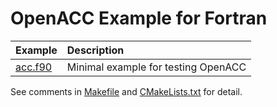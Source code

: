 # OpenACC Example for Fortran

|Example              | Description                         |
|:--------------------|:------------------------------------|
|[acc.f90](./acc.f90) | Minimal example for testing OpenACC |

See comments in [Makefile](./Makefile) and [CMakeLists.txt](./CMakeLists.txt) for detail.
